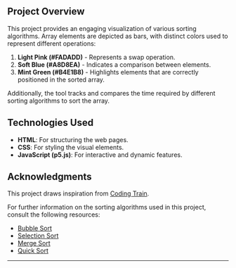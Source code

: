 ## Project Overview

This project provides an engaging visualization of various sorting algorithms. Array elements are depicted as bars, with distinct colors used to represent different operations:

1. **Light Pink (#FADADD)** - Represents a swap operation.
2. **Soft Blue (#A8D8EA)** - Indicates a comparison between elements.
3. **Mint Green (#B4E1B8)** - Highlights elements that are correctly positioned in the sorted array.

Additionally, the tool tracks and compares the time required by different sorting algorithms to sort the array.

## Technologies Used

- **HTML**: For structuring the web pages.
- **CSS**: For styling the visual elements.
- **JavaScript (p5.js)**: For interactive and dynamic features.

## Acknowledgments

This project draws inspiration from [Coding Train](https://shubh67678.github.io/sorting-visualizer).

For further information on the sorting algorithms used in this project, consult the following resources:

- [Bubble Sort](https://en.wikipedia.org/wiki/Bubble_sort)
- [Selection Sort](https://en.wikipedia.org/wiki/Selection_sort)
- [Merge Sort](https://en.wikipedia.org/wiki/Merge_sort)
- [Quick Sort](https://en.wikipedia.org/wiki/Quicksort)

---

